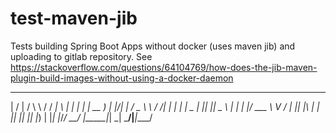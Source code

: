 # test-maven-jib
Tests building Spring Boot Apps without docker (uses maven jib) and uploading to gitlab repository. See https://stackoverflow.com/questions/64104769/how-does-the-jib-maven-plugin-build-images-without-using-a-docker-daemon


 __  __    ___     _______ _   _       _ ___ ____  
|  \/  |  / \ \   / / ____| \ | |     | |_ _| __ ) 
| |\/| | / _ \ \ / /|  _| |  \| |  _  | || ||  _ \ 
| |  | |/ ___ \ V / | |___| |\  | | |_| || || |_) |
|_|  |_/_/   \_\_/  |_____|_| \_|  \___/|___|____/ 
